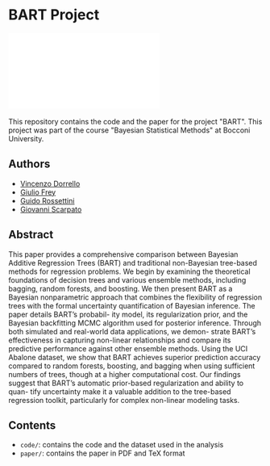 # BART Project

![Mean Squared Error for different number of trees](outputs/mse_plot.pdf?raw=true)

This repository contains the code and the paper for the project "BART". This project was part of the course "Bayesian Statistical Methods" at Bocconi University.

## Authors

- [Vincenzo Dorrello](https://github.com/vincenzodorrello)
- [Giulio Frey](https://github.com/giuliofrey)
- [Guido Rossettini](https://github.com/guidorossettini)
- [Giovanni Scarpato](https://github.com/giovanniscarpato)

## Abstract

This paper provides a comprehensive comparison between Bayesian Additive Regression
Trees (BART) and traditional non-Bayesian tree-based methods for regression problems.
We begin by examining the theoretical foundations of decision trees and various ensemble
methods, including bagging, random forests, and boosting. We then present BART as a
Bayesian nonparametric approach that combines the flexibility of regression trees with the
formal uncertainty quantification of Bayesian inference. The paper details BART’s probabil-
ity model, its regularization prior, and the Bayesian backfitting MCMC algorithm used for
posterior inference. Through both simulated and real-world data applications, we demon-
strate BART’s effectiveness in capturing non-linear relationships and compare its predictive
performance against other ensemble methods. Using the UCI Abalone dataset, we show
that BART achieves superior prediction accuracy compared to random forests, boosting,
and bagging when using sufficient numbers of trees, though at a higher computational cost.
Our findings suggest that BART’s automatic prior-based regularization and ability to quan-
tify uncertainty make it a valuable addition to the tree-based regression toolkit, particularly
for complex non-linear modeling tasks.

## Contents

- `code/`: contains the code and the dataset used in the analysis
- `paper/`: contains the paper in PDF and TeX format
